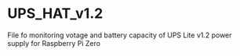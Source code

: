 # UPS_HAT_v1.2
 File fo monitoring votage and battery capacity of UPS Lite v1.2 power supply for Raspberry Pi Zero
